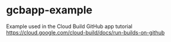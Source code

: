 # gcbapp-example
Example used in the Cloud Build GitHub app tutorial
https://cloud.google.com/cloud-build/docs/run-builds-on-github
